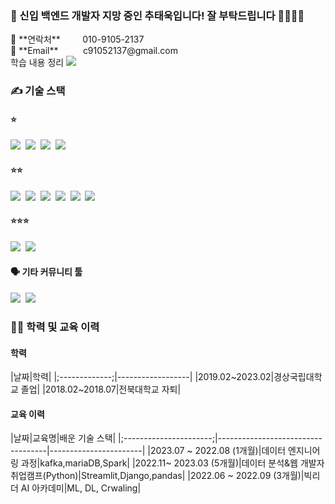 
<h3>🤵 신입 백엔드 개발자 지망 중인 추태욱입니다! 잘 부탁드립니다 🙇‍♀️🙇‍♀️</h3>
<p>
📱 **연락처**           010-9105-2137<br>
📧 **Email**           c91052137@gmail.com<br>
학습 내용 정리          
  <a href="https://congruous-lifter-7ca.notion.site/0b9b6ce8475643b9b8e9b2ce49f311a6?pvs=4">
    <img src="https://img.shields.io/badge/Notion-000000?style=flat-square&logo=Notion&logoColor=white"/>
  </a>
</p>
<h3>✍️ 기술 스택 </h3>
<h4>⭐ </h4>
<img src="https://img.shields.io/badge/Linux-FCC624?style=flat-square&logo=Linux&logoColor=white"/>&nbsp
<img src="https://img.shields.io/badge/Flask-000000?style=flat-square&logo=Flask&logoColor=white"/>&nbsp
<img src="https://img.shields.io/badge/Tableau-E97627?style=flat-square&logo=Tableau&logoColor=white"/>&nbsp
<img src="https://img.shields.io/badge/Docker-2496ED?style=flat-square&logo=Docker&logoColor=white"/>&nbsp

<h4>⭐⭐ </h4>
<!-- 맞을진 모름 -->
<img src="https://img.shields.io/badge/JAVA-6DB33F?style=flat-square&logoColor=white"/>&nbsp
<img src="https://img.shields.io/badge/MariaDB-000000?style=flat-square&logo=Databricks&logoColor=white"/>&nbsp
<img src="https://img.shields.io/badge/Spring-6DB33F?style=flat-square&logo=Spring&logoColor=white"/>&nbsp
<img src="https://img.shields.io/badge/Vue.JS-4FC08D?style=flat-square&logo=Vue.js&logoColor=white"/>&nbsp
<img src="https://img.shields.io/badge/Django-092E20?style=flat-square&logo=Django&logoColor=white"/>&nbsp
<img src="https://img.shields.io/badge/Streamlit-FF4B4B?style=flat-square&logo=Streamlit&logoColor=white"/>&nbsp


<h4>⭐⭐⭐ </h4>
<img src="https://img.shields.io/badge/Python-6DB33F?style=flat-square&logo=Python&logoColor=white"/>&nbsp
<img src="https://img.shields.io/badge/Pandas-150458?style=flat-square&logo=pandas&logoColor=white"/>&nbsp

<h4>🗣️ 기타 커뮤니티 툴 </h4>
<img src="https://img.shields.io/badge/Slack-4A154B?style=flat-square&logo=Slack&logoColor=white"/>&nbsp
<img src="https://img.shields.io/badge/Discord-5865F2?style=flat-square&logo=Discord&logoColor=white"/>&nbsp

<h3>🧑‍🎓 학력 및 교육 이력 </h3>
<h4> 학력 </h4>
|날짜|학력|
|;-------------;|------------------|
|2019.02~2023.02|경상국립대학교 졸업|
|2018.02~2018.07|전북대학교 자퇴|
<h4> 교육 이력 </h4>
|날짜|교육명|배운 기술 스택|
|;----------------------;|-----------------------------------|-----------------------|
|2023.07 ~ 2022.08 (1개월)|데이터 엔지니어링 과정|kafka,mariaDB,Spark|
|2022.11~ 2023.03 (5개월)|데이터 분석&웹 개발자 취업캠프(Python)|Streamlit,Django,pandas|
|2022.06 ~ 2022.09 (3개월)|빅리더 AI 아카데미|ML, DL, Crwaling|
